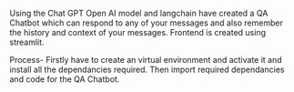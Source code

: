 Using the Chat GPT Open AI model and langchain have created a QA Chatbot which can respond to any of your messages
and also remember the history and context of your messages. Frontend is created using streamlit.

Process-
Firstly have to create an virtual environment and activate it and install all the dependancies required.
Then import required dependancies and code for the QA Chatbot.
